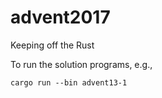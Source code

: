 # advent2017
Keeping off the Rust

To run the solution programs, e.g.,

 `cargo run --bin advent13-1`

